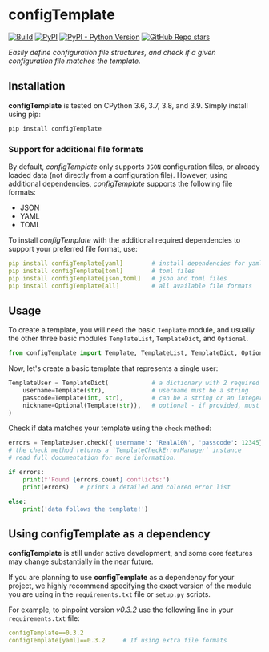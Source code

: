 # configTemplate

[![Build](https://github.com/RealA10N/configTemplate/actions/workflows/build.yaml/badge.svg)](https://github.com/RealA10N/configTemplate/actions/workflows/build.yaml)
[![PyPI](https://img.shields.io/pypi/v/configTemplate)](https://pypi.org/project/configTemplate/)
[![PyPI - Python Version](https://img.shields.io/pypi/pyversions/configTemplate)](https://pypi.org/project/configTemplate/)
[![GitHub Repo stars](https://img.shields.io/github/stars/reala10n/configTemplate?style=social)](https://github.com/RealA10N/configTemplate)

_Easily define configuration file structures, and check if a given
configuration file matches the template._

## Installation

**configTemplate** is tested on CPython 3.6, 3.7, 3.8, and 3.9.
Simply install using pip:

```bash
pip install configTemplate
```

### Support for additional file formats

By default, _configTemplate_ only supports `JSON` configuration files, or
already loaded data (not directly from a configuration file). However, using
additional dependencies, _configTemplate_ supports the following file formats:

- JSON
- YAML
- TOML

To install _configTemplate_ with the additional required dependencies to support
your preferred file format, use:

```yaml
pip install configTemplate[yaml]        # install dependencies for yaml files
pip install configTemplate[toml]        # toml files
pip install configTemplate[json,toml]   # json and toml files
pip install configTemplate[all]         # all available file formats
```

## Usage

To create a template, you will need the basic `Template` module, and usually the
other three basic modules `TemplateList`, `TemplateDict`, and `Optional`.

```python
from configTemplate import Template, TemplateList, TemplateDict, Optional
```

Now, let's create a basic template that represents a single user:

```python
TemplateUser = TemplateDict(            # a dictionary with 2 required values
    username=Template(str),             # username must be a string
    passcode=Template(int, str),        # can be a string or an integer.
    nickname=Optional(Template(str)),   # optional - if provided, must be a string.
)
```

Check if data matches your template using the `check` method:

```python
errors = TemplateUser.check({'username': 'RealA10N', 'passcode': 12345})
# the check method returns a `TemplateCheckErrorManager` instance
# read full documentation for more information.

if errors:
    print(f'Found {errors.count} conflicts:')
    print(errors)   # prints a detailed and colored error list

else:
    print('data follows the template!')
```

## Using configTemplate as a dependency

**configTemplate** is still under active development, and some core features
may change substantially in the near future.

If you are planning to use **configTemplate** as a dependency for your project,
we highly recommend specifying the exact version of the module you are using
in the `requirements.txt` file or `setup.py` scripts.

For example, to pinpoint version _v0.3.2_ use the following line in your
`requirements.txt` file:

```yaml
configTemplate==0.3.2
configTemplate[yaml]==0.3.2     # If using extra file formats
```
